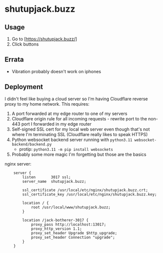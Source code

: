 shutupjack.buzz
===============

Usage
-----

1. Go to [https://shutupjack.buzz/]
2. Click buttons


Errata
------

- Vibration probably doesn't work on iphones


Deployment
----------

I didn't feel like buying a cloud server so I'm having Cloudflare reverse proxy to my home network. This requires:
1. A port forwarded at my edge router to one of my servers
2. Cloudflare origin rule for all incoming requests - rewrite port to the non-443 port I forwarded in my edge router
3. Self-signed SSL cert for my local web server even though that's not where I'm terminating SSL (Cloudflare really likes to speak HTTPS)
4. Python websocket backend server running with `python3.11 websocket-backend/backend.py`
    - protip: `python3.11 -m pip install websockets`
5. Probably some more magic I'm forgetting but those are the basics

nginx server:
```
    server {
        listen       3017 ssl;
        server_name  shutupjack.buzz;

        ssl_certificate /usr/local/etc/nginx/shutupjack.buzz.crt;
        ssl_certificate_key /usr/local/etc/nginx/shutupjack.buzz.key;

        location / {
            root /usr/local/www/shutupjack.buzz;
        }

        location /jack-botherer-3017 {
            proxy_pass http://localhost:13017;
            proxy_http_version 1.1;
            proxy_set_header Upgrade $http_upgrade;
            proxy_set_header Connection "upgrade";
        }
    }
```
